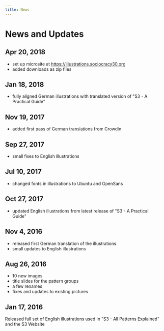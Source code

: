 ```yaml
---
title: News
---
```


# News and Updates

## Apr 20, 2018

* set up microsite at <https://illustrations.sociocracy30.org>
* added downloads as zip files

## Jan 18, 2018

* fully aligned German illustrations with translated version of "S3 - A Practical Guide"


## Nov 19, 2017

* added first pass of German translations from Crowdin

## Sep 27, 2017

* small fixes to English illustrations

## Jul 10, 2017

* changed fonts in illustrations to Ubuntu and OpenSans

## Oct 27, 2017

* updated English illustrations from latest release of "S3 - A Practical Guide"

## Nov 4, 2016 

* released first German translation of the illustrations
* small updates to English illustrations


## Aug 26, 2016

* 10 new images
* title slides for the pattern groups
* a few renames
* fixes and updates to existing pictures


## Jan 17, 2016

Released full set of English illustrations used in "S3 - All Patterns Explained" and the S3 Website
